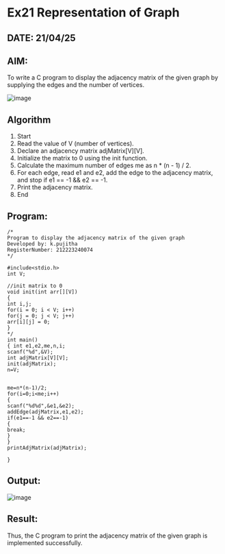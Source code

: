 # Ex21 Representation of Graph
## DATE: 21/04/25
## AIM:
To write a C program to display the adjacency matrix of the given graph by supplying the edges and the number of vertices.

![image](https://github.com/user-attachments/assets/e0355137-e0c9-494b-97fb-ee5cf94fb72d)

## Algorithm
1. Start 
2. Read the value of V (number of vertices). 
3. Declare an adjacency matrix adjMatrix[V][V]. 
4. Initialize the matrix to 0 using the init function. 
5. Calculate the maximum number of edges me as n * (n - 1) / 2. 
6. For each edge, read e1 and e2, add the edge to the adjacency matrix, and stop if e1 == -1 
&& e2 == -1. 
7. Print the adjacency matrix. 
8. End 

## Program:
```
/*
Program to display the adjacency matrix of the given graph
Developed by: k.pujitha
RegisterNumber: 212223240074
*/

#include<stdio.h> 
int V; 
 
//init matrix to 0 
void init(int arr[][V]) 
{ 
int i,j; 
for(i = 0; i < V; i++) 
for(j = 0; j < V; j++) 
arr[i][j] = 0; 
} 
*/ 
int main() 
{ int e1,e2,me,n,i; 
scanf("%d",&V); 
int adjMatrix[V][V]; 
init(adjMatrix); 
n=V; 
  
  
me=n*(n-1)/2; 
for(i=0;i<me;i++) 
{ 
scanf("%d%d",&e1,&e2); 
addEdge(adjMatrix,e1,e2); 
if(e1==-1 && e2==-1) 
{ 
break; 
} 
} 
printAdjMatrix(adjMatrix); 
 
}
```

## Output:

![image](https://github.com/user-attachments/assets/79204685-24e4-4274-859c-779739da9c70)


## Result:

Thus, the C program to print the adjacency matrix of the given graph is implemented successfully.
